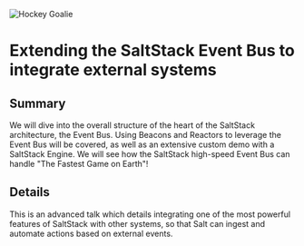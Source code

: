 ![Hockey Goalie](https://secure.meetupstatic.com/photos/event/c/e/a/6/highres_480352902.jpeg)

# Extending the SaltStack Event Bus to integrate external systems

## Summary
We will dive into the overall structure of the heart of the SaltStack architecture, the Event Bus. Using Beacons and Reactors to leverage the Event Bus will be covered, as well as an extensive custom demo with a SaltStack Engine. We will see how the SaltStack high-speed Event Bus can handle "The Fastest Game on Earth"!

## Details

This is an advanced talk which details integrating one of the most powerful features of SaltStack with other systems, so that Salt can ingest and automate actions based on external events.

